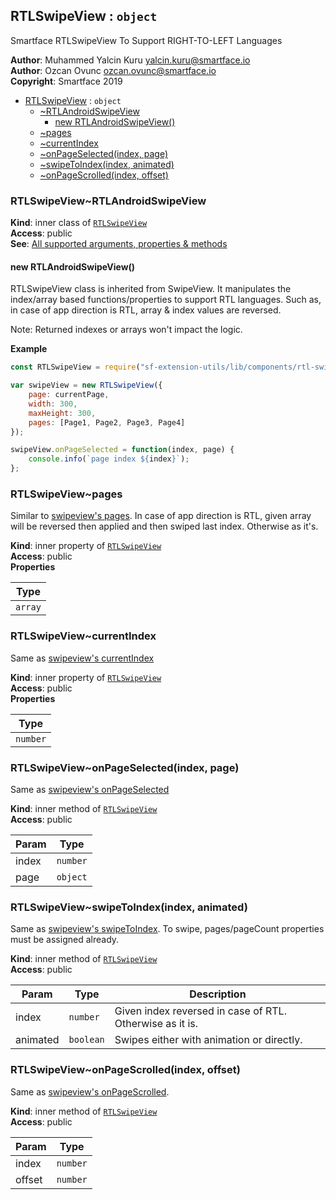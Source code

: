<a name="module_RTLSwipeView"></a>

## RTLSwipeView : <code>object</code>
Smartface RTLSwipeView To Support RIGHT-TO-LEFT Languages

**Author**: Muhammed Yalcin Kuru <yalcin.kuru@smartface.io>  
**Author**: Ozcan Ovunc <ozcan.ovunc@smartface.io>  
**Copyright**: Smartface 2019  

* [RTLSwipeView](#module_RTLSwipeView) : <code>object</code>
    * [~RTLAndroidSwipeView](#module_RTLSwipeView..RTLAndroidSwipeView)
        * [new RTLAndroidSwipeView()](#new_module_RTLSwipeView..RTLAndroidSwipeView_new)
    * [~pages](#module_RTLSwipeView..pages)
    * [~currentIndex](#module_RTLSwipeView..currentIndex)
    * [~onPageSelected(index, page)](#module_RTLSwipeView..onPageSelected)
    * [~swipeToIndex(index, animated)](#module_RTLSwipeView..swipeToIndex)
    * [~onPageScrolled(index, offset)](#module_RTLSwipeView..onPageScrolled)

<a name="module_RTLSwipeView..RTLAndroidSwipeView"></a>

### RTLSwipeView~RTLAndroidSwipeView
**Kind**: inner class of [<code>RTLSwipeView</code>](#module_RTLSwipeView)  
**Access**: public  
**See**: [All supported arguments, properties & methods](http://ref.smartface.io/#!/api/UI.SwipeView)  
<a name="new_module_RTLSwipeView..RTLAndroidSwipeView_new"></a>

#### new RTLAndroidSwipeView()
RTLSwipeView class is inherited from SwipeView. It manipulates the index/array 
based functions/properties to support RTL languages. Such as, in case of app 
direction is RTL, array & index values are reversed.

Note: Returned indexes or arrays won't impact the logic.

**Example**  
```js
const RTLSwipeView = require("sf-extension-utils/lib/components/rtl-swipeview");

var swipeView = new RTLSwipeView({
    page: currentPage,
    width: 300,
    maxHeight: 300,
    pages: [Page1, Page2, Page3, Page4]
});

swipeView.onPageSelected = function(index, page) {
    console.info(`page index ${index}`);
};
```
<a name="module_RTLSwipeView..pages"></a>

### RTLSwipeView~pages
Similar to [swipeview's pages](http://ref.smartface.io/#!/api/UI.SwipeView-property-pages). In case of 
app direction is RTL, given array will be reversed then applied and then swiped last index. Otherwise as it's.

**Kind**: inner property of [<code>RTLSwipeView</code>](#module_RTLSwipeView)  
**Access**: public  
**Properties**

| Type |
| --- |
| <code>array</code> | 

<a name="module_RTLSwipeView..currentIndex"></a>

### RTLSwipeView~currentIndex
Same as [swipeview's currentIndex](http://ref.smartface.io/#!/api/UI.SwipeView-property-currentIndex)

**Kind**: inner property of [<code>RTLSwipeView</code>](#module_RTLSwipeView)  
**Access**: public  
**Properties**

| Type |
| --- |
| <code>number</code> | 

<a name="module_RTLSwipeView..onPageSelected"></a>

### RTLSwipeView~onPageSelected(index, page)
Same as [swipeview's onPageSelected](http://ref.smartface.io/#!/api/UI.SwipeView-event-onPageSelected)

**Kind**: inner method of [<code>RTLSwipeView</code>](#module_RTLSwipeView)  
**Access**: public  

| Param | Type |
| --- | --- |
| index | <code>number</code> | 
| page | <code>object</code> | 

<a name="module_RTLSwipeView..swipeToIndex"></a>

### RTLSwipeView~swipeToIndex(index, animated)
Same as [swipeview's swipeToIndex](http://ref.smartface.io/#!/api/UI.SwipeView-method-swipeToIndex). To swipe, pages/pageCount properties must be assigned already.

**Kind**: inner method of [<code>RTLSwipeView</code>](#module_RTLSwipeView)  
**Access**: public  

| Param | Type | Description |
| --- | --- | --- |
| index | <code>number</code> | Given index reversed in case of RTL. Otherwise as it is. |
| animated | <code>boolean</code> | Swipes either with animation or directly. |

<a name="module_RTLSwipeView..onPageScrolled"></a>

### RTLSwipeView~onPageScrolled(index, offset)
Same as [swipeview's onPageScrolled](http://ref.smartface.io/#!/api/UI.SwipeView-event-onPageScrolled).

**Kind**: inner method of [<code>RTLSwipeView</code>](#module_RTLSwipeView)  
**Access**: public  

| Param | Type |
| --- | --- |
| index | <code>number</code> | 
| offset | <code>number</code> | 

